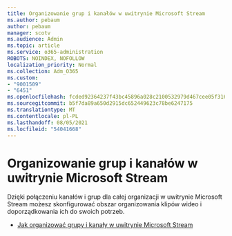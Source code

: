 ```yaml
---
title: Organizowanie grup i kanałów w uwitrynie Microsoft Stream
ms.author: pebaum
author: pebaum
manager: scotv
ms.audience: Admin
ms.topic: article
ms.service: o365-administration
ROBOTS: NOINDEX, NOFOLLOW
localization_priority: Normal
ms.collection: Adm_O365
ms.custom:
- "9001509"
- "6451"
ms.openlocfilehash: fcded92364237f43bc45896a028c2100532979d467cee05f3166118a02894831
ms.sourcegitcommit: b5f7da89a650d2915dc652449623c78be6247175
ms.translationtype: MT
ms.contentlocale: pl-PL
ms.lasthandoff: 08/05/2021
ms.locfileid: "54041668"
---
```

# <a name="organize-groups-and-channels-in-microsoft-stream"></a>Organizowanie grup i kanałów w uwitrynie Microsoft Stream

Dzięki połączeniu kanałów i grup dla całej organizacji w uwitrynie Microsoft Stream możesz skonfigurować obszar organizowania klipów wideo i doporządkowania ich do swoich potrzeb.  

- [Jak organizować grupy i kanały w uwitrynie Microsoft Stream](https://docs.microsoft.com/stream/groups-channels-organization)
